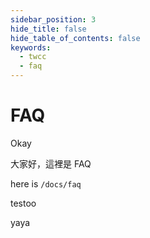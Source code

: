 ```yaml
---
sidebar_position: 3
hide_title: false
hide_table_of_contents: false
keywords:
  - twcc
  - faq
---
```

# FAQ 

Okay

大家好，這裡是 FAQ

here is `/docs/faq`


testoo

yaya

